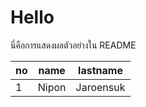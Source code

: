# Hello

นี่คือการแสดงผลตัวอย่างใน README

| no  | name   | lastname       |
|-----|--------|----------------|
| 1   | Nipon | Jaroensuk |
